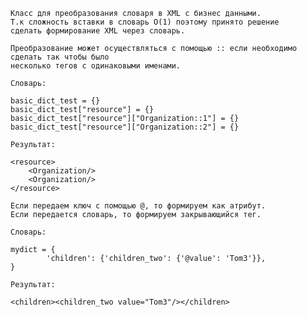     Класс для преобразования словаря в XML c бизнес данными.
    Т.к сложность вставки в словарь O(1) поэтому принято решение
    сделать формирование XML через словарь.
    
    Преобразование может осуществляться с помощью :: если необходимо сделать так чтобы было
    несколько тегов с одинаковыми именами.
    
    Словарь:

    basic_dict_test = {}
    basic_dict_test["resource"] = {}
    basic_dict_test["resource"]["Organization::1"] = {}
    basic_dict_test["resource"]["Organization::2"] = {}

    Результат: 
    
    <resource>
        <Organization/>
        <Organization/>
    </resource>
    
    Если передаем ключ c помощью @, то формируем как атрибут.
    Если передается словарь, то формируем закрывающийся тег.
    
    Словарь:
    
    mydict = {
            'children': {'children_two': {'@value': 'Tom3'}},
    }

    Результат:

    <children><children_two value="Tom3"/></children>
